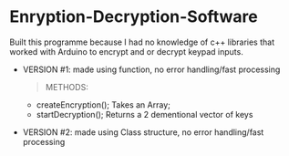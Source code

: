# Enryption-Decryption-Software
Built this programme because I had no knowledge of c++ libraries that worked with Arduino to encrypt and or decrypt keypad inputs.
  - VERSION #1: made using function, no error handling/fast processing
    > METHODS:
      - createEncryption(); 
      Takes an Array;
      - startDecryption();
      Returns a 2 dementional vector
      of keys
      
  - VERSION #2: made using Class structure, no error handling/fast processing
